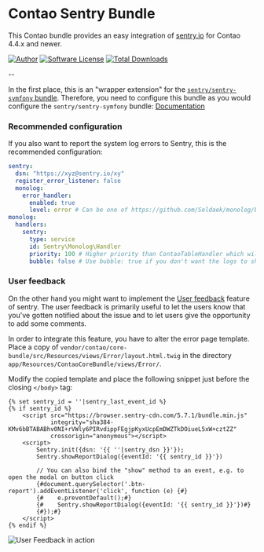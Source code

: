 Contao Sentry Bundle
====================

This Contao bundle provides an easy integration of [sentry.io](https://sentry.io/) for Contao 4.4.x and newer.

[![Author](http://img.shields.io/badge/author-@1upgmbh-blue.svg?style=flat-square)](https://twitter.com/1upgmbh)
[![Software License](http://img.shields.io/badge/license-MIT-brightgreen.svg?style=flat-square)](LICENSE)
[![Total Downloads](http://img.shields.io/packagist/dt/oneup/contao-sentry-bundle.svg?style=flat-square)](https://packagist.org/packages/oneup/contao-sentry-bundle)

--

In the first place, this is an "wrapper extension" for the [`sentry/sentry-symfony` bundle][1]. Therefore, you need to
configure this bundle as you would configure the `sentry/sentry-symfony` bundle: [Documentation][2]

### Recommended configuration

If you also want to report the system log errors to Sentry, this is the recommended configuration:

```yml
sentry:
  dsn: "https://xyz@sentry.io/xy"
  register_error_listener: false
  monolog:
    error_handler:
      enabled: true
      level: error # Can be one of https://github.com/Seldaek/monolog/blob/master/doc/01-usage.md#log-levels, but System::log() only uses INFO or ERROR
monolog:
  handlers:
    sentry:
      type: service
      id: Sentry\Monolog\Handler
      priority: 100 # Higher priority than ContaoTableHandler which will stop handling afterwards (bubbling is set to true)
      bubble: false # Use bubble: true if you don't want the logs to show up in the system log (bubbling means, no monolog handlers will run afterwards)
```

### User feedback

On the other hand you might want to implement the [User feedback][3] feature of sentry. The user feedback is primarily
useful to let the users know that you've gotten notified about the issue and to let users give the opportunity to add
some comments.

In order to integrate this feature, you have to alter the error page template. Place a copy of 
`vendor/contao/core-bundle/src/Resources/views/Error/layout.html.twig` in the directory 
`app/Resources/ContaoCoreBundle/views/Error/`.

Modify the copied template and place the following snippet just before the closing `</body>` tag:
```twig
{% set sentry_id = ''|sentry_last_event_id %}
{% if sentry_id %}
    <script src="https://browser.sentry-cdn.com/5.7.1/bundle.min.js"
            integrity="sha384-KMv6bBTABABhv0NI+rVWly6PIRvdippFEgjpKyxUcpEmDWZTkDOiueL5xW+cztZZ"
            crossorigin="anonymous"></script>
    <script>
        Sentry.init({dsn: '{{ ''|sentry_dsn }}'});
        Sentry.showReportDialog({eventId: '{{ sentry_id }}'})

        // You can also bind the "show" method to an event, e.g. to open the modal on button click
        {#document.querySelector('.btn-report').addEventListener('click', function (e) {#}
        {#    e.preventDefault();#}
        {#    Sentry.showReportDialog({eventId: '{{ sentry_id }}'})#}
        {#});#}
    </script>
{% endif %}
```

![User Feedback in action][4]


[1]: https://github.com/getsentry/sentry-symfony/
[2]: https://github.com/getsentry/sentry-symfony/#configuration-of-the-sdk
[3]: https://docs.sentry.io/learn/user-feedback/
[4]: https://user-images.githubusercontent.com/1284725/41782120-a06637f0-7639-11e8-96d7-a053e7ddd232.png
